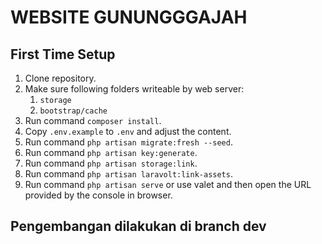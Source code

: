 # WEBSITE GUNUNGGGAJAH

## First Time Setup
1. Clone repository.
1. Make sure following folders writeable by web server:
	1. `storage`
	1. `bootstrap/cache`
1. Run command `composer install`.
1. Copy `.env.example` to `.env` and adjust the content.
1. Run command `php artisan migrate:fresh --seed`.
1. Run command `php artisan key:generate`.
1. Run command `php artisan storage:link`.
1. Run command `php artisan laravolt:link-assets`.
1. Run command `php artisan serve`  or use valet and then open the URL provided by the console in browser.

## Pengembangan dilakukan di branch dev
